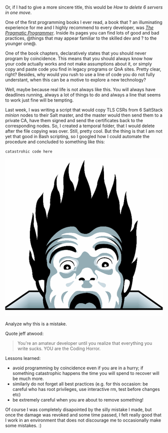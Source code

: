 Or, if I had to give a more sincere title, this would be *How to delete 6 servers in one move*. 

One of the first programming books I ever read, a book that ? an illuminating experience for me and I highly recommend to every developer, was [*The Pragmatic Programmer*](https://pragprog.com/book/tpp/the-pragmatic-programmer). Inside its pages you can find lots of good and bad practices, @things that may appear familiar to the skilled dev and ? to the younger one@.

One of the book chapters, declaratively states that you should never program by coincidence. This means that you should always know how your code actually works and not make assumptions about it, or simply copy and paste code you find in legacy programs or QnA sites. Pretty clear, right? Besides, why would you rush to use a line of code you do not fully understant, when this can be a motive to explore a new technology?

Well, maybe because real life is not always like this. You will always have deadlines running, always a lot of things to do and always a line that seems to work just fine will be tempting.

Last week, I was writing a script that would copy TLS CSRs from 6 SaltStack *minion* nodes to their Salt master, and the master would then send them to a private CA, have them signed and send the certificates back to the corresponding nodes. So, I created a temporal folder, that I would delete after the file copying was over. Still, pretty cool. But the thing is that I am not yet that good in Bash scripting, so I googled how I could automate the procedure and concluded to something like this:

```
catastrohic code here
```

![Coding Horror](../img/coding-horror.png)

Analyze why this is a mistake.

Quote jeff atwood: 

> You're an amateur developer until you realize that everything you write sucks. YOU are the Coding Horror.

Lessons learned:

* avoid programming by coincidence even if you are in a hurry; if something catastrophic happens the time you will spend to recover will be much more.
* similarly do not forget all best practices (e.g. for this occasion: be careful who has root privileges, use interactive rm, test before changes etc)
* be extremely careful when you are about to remove something!

Of course I was completely disapointed by the silly mistake I made, but once the damage was revoked and some time passed, I felt really good that I work in an environment that does not discourage me to occasionally make some mistakes. :)


